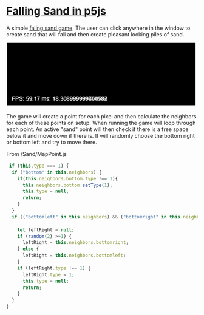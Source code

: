 
# [Falling Sand in p5js](https://github.com/Natf/p5js/tree/master/Sand)

A simple [faling sand game](https://en.wikipedia.org/wiki/Falling-sand_game).
The user can click anywhere in the window to create sand that will fall and then create pleasant looking piles of sand.

![Preview of falling sand game](https://raw.githubusercontent.com/Natf/p5js/master/Sand/falling-sand-small.gif)

The game will create a point for each pixel and then calculate the neighbors for each of these points on setup. When running the game will loop through each point. An active "sand" point will then check if there is a free space below it and move down if there is. It will randomly choose the bottom right or bottom left and try to move there.

From  /Sand/MapPoint.js
```javascript
 if (this.type === 1) {
  if ("bottom" in this.neighbors) {
    if(this.neighbors.bottom.type !== 1){
      this.neighbors.bottom.setType(1);
      this.type = null;
      return;
    }
  }
  if (("bottomleft" in this.neighbors) && ("bottomright" in this.neighbors)) {

    let leftRight = null;
    if (random(2) >=1) {
      leftRight = this.neighbors.bottomright;
    } else {
      leftRight = this.neighbors.bottomleft;
    }
    if (leftRight.type !== 1) {
      leftRight.type = 1;
      this.type = null;
      return;
    }
  }
}
```
